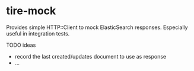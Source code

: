 tire-mock
=========

Provides simple HTTP::Client to mock ElasticSearch responses. Especially useful in integration tests.


TODO ideas
* record the last created/updates document to use as response
* ...

